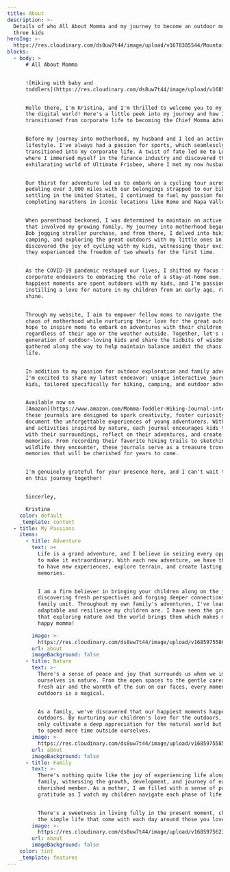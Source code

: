 ```yaml
---
title: About
description: >-
  Details of who All About Momma and my journey to become an outdoor mom to
  three kids
heroImg: >-
  https://res.cloudinary.com/ds8uw7t44/image/upload/v1678385544/Mountains-Momma-cover-with-Lucas_iy5es6.webp
blocks:
  - body: >
      # All About Momma


      ![Hiking with baby and
      toddlers](https://res.cloudinary.com/ds8uw7t44/image/upload/v1685975469/hiking-with-toddlers-insert.jpg)


      Hello there, I'm Kristina, and I'm thrilled to welcome you to my corner of
      the digital world! Here's a little peek into my journey and how I
      transitioned from corporate life to becoming the Chief Momma Adventurer.


      Before my journey into motherhood, my husband and I led an active
      lifestyle. I've always had a passion for sports, which seamlessly
      transitioned into my corporate life. A twist of fate led me to London,
      where I immersed myself in the finance industry and discovered the
      exhilarating world of Ultimate Frisbee, where I met my now husband.


      Our thirst for adventure led us to embark on a cycling tour across Asia,
      pedaling over 3,000 miles with our belongings strapped to our bikes. After
      settling in the United States, I continued to fuel my passion for running,
      completing marathons in iconic locations like Rome and Napa Valley.


      When parenthood beckoned, I was determined to maintain an active lifestyle
      that involved my growing family. My journey into motherhood began with a
      Bob jogging stroller purchase, and from there, I delved into hiking,
      camping, and exploring the great outdoors with my little ones in tow. I
      discovered the joy of cycling with my kids, witnessing their excitement as
      they experienced the freedom of two wheels for the first time.


      As the COVID-19 pandemic reshaped our lives, I shifted my focus from
      corporate endeavors to embracing the role of a stay-at-home mom. My
      happiest moments are spent outdoors with my kids, and I'm passionate about
      instilling a love for nature in my children from an early age, rain or
      shine.


      Through my website, I aim to empower fellow moms to navigate the beautiful
      chaos of motherhood while nurturing their love for the great outdoors. I
      hope to inspire moms to embark on adventures with their children,
      regardless of their age or the weather outside. Together, let's raise a
      generation of outdoor-loving kids and share the tidbits of wisdom I've
      gathered along the way to help maintain balance amidst the chaos of family
      life.


      In addition to my passion for outdoor exploration and family adventures,
      I'm excited to share my latest endeavor: unique interactive journals for
      kids, tailored specifically for hiking, camping, and outdoor adventures. 


      Available now on
      [Amazon](https://www.amazon.com/Momma-Toddler-Hiking-Journal-interactive/dp/B0CHMHKDG6/ref=tmm_pap_swatch_0?_encoding=UTF8\&qid=\&sr=),
      these journals are designed to spark creativity, foster curiosity, and
      document the unforgettable experiences of young adventurers. With prompts
      and activities inspired by nature, each journal encourages kids to engage
      with their surroundings, reflect on their adventures, and create lasting
      memories. From recording their favorite hiking trails to sketching the
      wildlife they encounter, these journals serve as a treasure trove of
      memories that will be cherished for years to come. 


      I'm genuinely grateful for your presence here, and I can't wait to embark
      on this journey together!


      Sincerley,

      Kristina
    color: default
    _template: content
  - title: My Passions
    items:
      - title: Adventure
        text: >+
          Life is a grand adventure, and I believe in seizing every opportunity
          to make it extraordinary. With each new adventure, we have the chance
          to have new experiences, explore terrain, and create lasting family
          memories. 


          I am a firm believer in bringing your children along on the journey,
          discovering fresh perspectives and forging deeper connections as a
          family unit. Throughout my own family's adventures, I've learned how
          adaptable and resilience my children are. I have seen the growing joy
          that exploring nature and the world brings them which makes me one
          happy momma! 

        image: >-
          https://res.cloudinary.com/ds8uw7t44/image/upload/v1685975586/hiking-while-pregnant-italy.jpg
        url: about
        imageBackground: false
      - title: Nature
        text: >-
          There's a sense of peace and joy that surrounds us when we immerse
          ourselves in nature. From the open spaces to the gentle caress of
          fresh air and the warmth of the sun on our faces, every moment spent
          outdoors is a magical. 


          As a family, we've discovered that our happiest moments happen
          outdoors. By nurturing our children's love for the outdoors, we not
          only cultivate a deep appreciation for the natural world but also get
          to spend more time outside ourselves. 
        image: >-
          https://res.cloudinary.com/ds8uw7t44/image/upload/v1685975585/hiking-while-pregnant-2nd-trimester.jpg
        url: about
        imageBackground: false
      - title: Family
        text: >-
          There's nothing quite like the joy of experiencing life alongside your
          family, witnessing the growth, development, and journey of each
          cherished member. As a mother, I am filled with a sense of pride and
          gratitude as I watch my children navigate each phase of life. 


          There's a sweetness in living fully in the present moment, cherishing
          the simple life that come with each day around those you love.
        image: >-
          https://res.cloudinary.com/ds8uw7t44/image/upload/v1685975623/toddler-outdoor-autumn-activity-hayride.jpg
        url: about
        imageBackground: false
    color: tint
    _template: features
---
```


